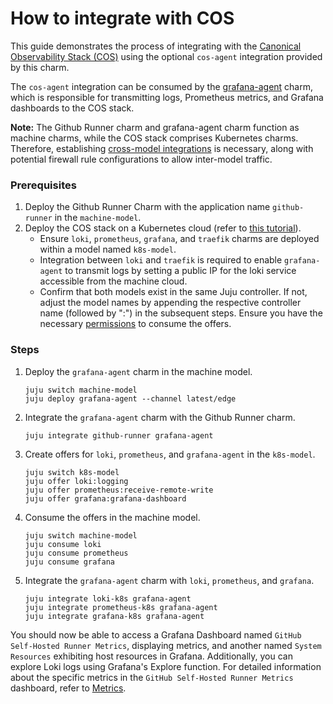 # How to integrate with COS

This guide demonstrates the process of integrating with the [Canonical Observability Stack (COS)](https://charmhub.io/topics/canonical-observability-stack) using the optional `cos-agent` integration provided by this charm.

The `cos-agent` integration can be consumed by the [grafana-agent](https://charmhub.io/grafana-agent) charm, which is responsible for transmitting logs, Prometheus metrics, and Grafana dashboards to the COS stack.

**Note:** The Github Runner charm and grafana-agent charm function as machine charms, while the COS stack comprises Kubernetes charms. Therefore, establishing [cross-model integrations](https://juju.is/docs/juju/manage-cross-model-integrations) is necessary, along with potential firewall rule configurations to allow inter-model traffic.


### Prerequisites
1. Deploy the Github Runner Charm with the application name `github-runner` in the `machine-model`.
2. Deploy the COS stack on a Kubernetes cloud (refer to [this tutorial](https://charmhub.io/topics/canonical-observability-stack/tutorials/install-microk8s)).
   - Ensure `loki`, `prometheus`, `grafana`, and `traefik` charms are deployed within a model named `k8s-model`.
   - Integration between `loki` and `traefik` is required to enable `grafana-agent` to transmit logs by setting a public IP for the loki service accessible from the machine cloud.
   - Confirm that both models exist in the same Juju controller. If not, adjust the model names by appending the respective controller name (followed by ":") in the subsequent steps. Ensure you have the necessary [permissions](https://juju.is/docs/juju/manage-cross-model-integrations#heading--control-access-to-an-offer) to consume the offers.

### Steps

1. Deploy the `grafana-agent` charm in the machine model.
   ```shell
   juju switch machine-model
   juju deploy grafana-agent --channel latest/edge
   ```
2. Integrate the `grafana-agent` charm with the Github Runner charm.
   ```shell
   juju integrate github-runner grafana-agent
   ```
3. Create offers for `loki`, `prometheus`, and `grafana-agent` in the `k8s-model`.
   ```shell
   juju switch k8s-model
   juju offer loki:logging
   juju offer prometheus:receive-remote-write
   juju offer grafana:grafana-dashboard
   ```
4. Consume the offers in the machine model.
   ```shell
   juju switch machine-model
   juju consume loki
   juju consume prometheus
   juju consume grafana
   ```
5. Integrate the `grafana-agent` charm with `loki`, `prometheus`, and `grafana`.
   ```shell
   juju integrate loki-k8s grafana-agent
   juju integrate prometheus-k8s grafana-agent
   juju integrate grafana-k8s grafana-agent
   ```

You should now be able to access a Grafana Dashboard named `GitHub Self-Hosted Runner Metrics`, displaying metrics, and another named `System Resources` exhibiting host resources in Grafana.
Additionally, you can explore Loki logs using Grafana's Explore function. For detailed information about the specific metrics in the `GitHub Self-Hosted Runner Metrics` dashboard, refer to [Metrics](https://charmhub.io/github-runner/docs/how-to-integrate-with-cos).
